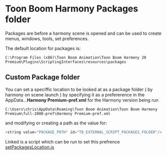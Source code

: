 # Toon Boom Harmony Packages folder

Packages are before a harmony scene is opened and can be used to create menus, windows, tools, set preferences.

The default location for packages is:
```
C:\Program Files (x86)\Toon Boom Animation\Toon Boom Harmony 20 Premium\Plugins\ScriptingInterfaces\resources\packages
```

## Custom Package folder

You can set a speciffic location to be looked at as a package folder ( by harmony on scene launch ) by specifying it as a prefererence in the AppData...**Harmony Premium-pref.xml** for the Harmony version being run
```
C:\Users\chris\AppData\Roaming\Toon Boom Animation\Toon Boom Harmony Premium\full-2000-pref\Harmony Premium-pref.xml
```
and modifying or creating a path as the value for: 
``` javascript
<string value="PACKAGE_PATH" id="TB_EXTERNAL_SCRIPT_PACKAGES_FOLDER"/>
```
Linked is a script which can be run to set this prefrence [setPackagesLocation.js](../TD21Q3_Scripts/TD21Q3_09-0_setPackagesLocation.js)
